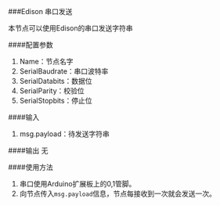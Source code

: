 ###Edison 串口发送

本节点可以使用Edison的串口发送字符串

####配置参数
1. Name：节点名字
2. SerialBaudrate：串口波特率
3. SerialDatabits：数据位
4. SerialParity：校验位
5. SerialStopbits：停止位

####输入
1. msg.payload：待发送字符串

####输出
无

####使用方法
1. 串口使用Arduino扩展板上的0,1管脚。
2. 向节点传入`msg.payload`信息，节点每接收到一次就会发送一次。
